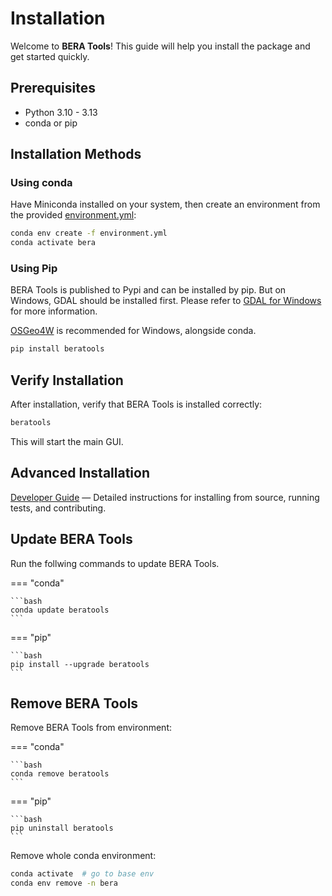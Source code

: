 # Installation

Welcome to **BERA Tools**! This guide will help you install the package and get started quickly.

## Prerequisites

- Python 3.10 - 3.13
- conda or pip

## Installation Methods

### Using conda

Have Miniconda installed on your system, then create an environment from the provided [environment.yml](https://raw.githubusercontent.com/appliedgrg/beratools/main/environment.yml):

```bash
conda env create -f environment.yml
conda activate bera
```

### Using Pip

BERA Tools is published to Pypi and can be installed by pip. But on Windows, GDAL should be installed first. Please refer to [GDAL for Windows](https://gdal.org/en/stable/download.html#windows) for more information.

 [OSGeo4W](https://trac.osgeo.org/osgeo4w/https://trac.osgeo.org/osgeo4w/) is recommended for Windows, alongside conda.

```bash
pip install beratools
```

## Verify Installation

After installation, verify that BERA Tools is installed correctly:

```bash
beratools
```

This will start the main GUI.

## Advanced Installation

[Developer Guide](../developer_guide.md) — Detailed instructions for installing from source, running tests, and contributing.

## Update BERA Tools

Run the follwing commands to update BERA Tools.

=== "conda"

    ```bash
    conda update beratools
    ```

=== "pip"

    ```bash
    pip install --upgrade beratools
    ```

## Remove BERA Tools

Remove BERA Tools from environment:

=== "conda"

    ```bash
    conda remove beratools
    ```

=== "pip"

    ```bash
    pip uninstall beratools
    ```

Remove whole conda environment:

```bash
conda activate  # go to base env
conda env remove -n bera
```
